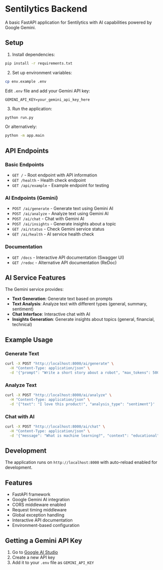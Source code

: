 # Sentilytics Backend

A basic FastAPI application for Sentilytics with AI capabilities powered by Google Gemini.

## Setup

1. Install dependencies:
```bash
pip install -r requirements.txt
```

2. Set up environment variables:
```bash
cp env.example .env
```
Edit `.env` file and add your Gemini API key:
```env
GEMINI_API_KEY=your_gemini_api_key_here
```

3. Run the application:
```bash
python run.py
```

Or alternatively:
```bash
python -m app.main
```

## API Endpoints

### Basic Endpoints
- `GET /` - Root endpoint with API information
- `GET /health` - Health check endpoint
- `GET /api/example` - Example endpoint for testing

### AI Endpoints (Gemini)
- `POST /ai/generate` - Generate text using Gemini AI
- `POST /ai/analyze` - Analyze text using Gemini AI
- `POST /ai/chat` - Chat with Gemini AI
- `POST /ai/insights` - Generate insights about a topic
- `GET /ai/status` - Check Gemini service status
- `GET /ai/health` - AI service health check

### Documentation
- `GET /docs` - Interactive API documentation (Swagger UI)
- `GET /redoc` - Alternative API documentation (ReDoc)

## AI Service Features

The Gemini service provides:
- **Text Generation**: Generate text based on prompts
- **Text Analysis**: Analyze text with different types (general, summary, sentiment)
- **Chat Interface**: Interactive chat with AI
- **Insights Generation**: Generate insights about topics (general, financial, technical)

## Example Usage

### Generate Text
```bash
curl -X POST "http://localhost:8000/ai/generate" \
  -H "Content-Type: application/json" \
  -d '{"prompt": "Write a short story about a robot", "max_tokens": 500}'
```

### Analyze Text
```bash
curl -X POST "http://localhost:8000/ai/analyze" \
  -H "Content-Type: application/json" \
  -d '{"text": "I love this product!", "analysis_type": "sentiment"}'
```

### Chat with AI
```bash
curl -X POST "http://localhost:8000/ai/chat" \
  -H "Content-Type: application/json" \
  -d '{"message": "What is machine learning?", "context": "educational"}'
```

## Development

The application runs on `http://localhost:8000` with auto-reload enabled for development.

## Features

- FastAPI framework
- Google Gemini AI integration
- CORS middleware enabled
- Request timing middleware
- Global exception handling
- Interactive API documentation
- Environment-based configuration

## Getting a Gemini API Key

1. Go to [Google AI Studio](https://makersuite.google.com/app/apikey)
2. Create a new API key
3. Add it to your `.env` file as `GEMINI_API_KEY` 